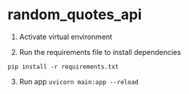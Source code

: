 # random_quotes_api
1. Activate virtual environment 

2. Run the requirements file to install dependencies

```pip install -r requirements.txt```

3. Run app
```uvicorn main:app --reload```
